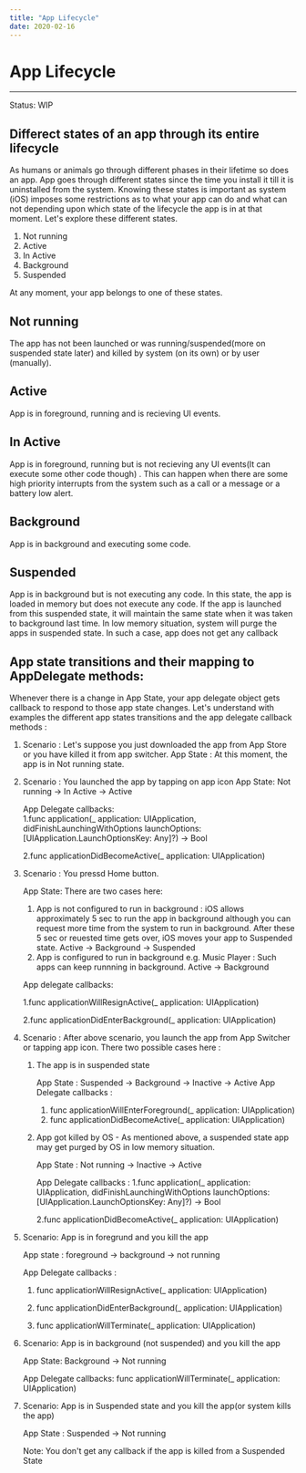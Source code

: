 ```yaml
---
title: "App Lifecycle"
date: 2020-02-16
---
```


# App Lifecycle
---
Status: WIP

## Differect states of an app through its entire lifecycle 

As humans or animals go through different phases in their lifetime so does an app. App goes through different states since the time you install it till it is uninstalled from the system. Knowing these states is important as system (iOS) imposes some restrictions as to what your app can do and what can not depending upon which state of the lifecycle the app is in at that moment. Let's explore these different states.
1. Not running 
2. Active
3. In Active
4. Background
5. Suspended

At any moment, your app belongs to one of these states.

## Not running 
   The app has not been launched or was running/suspended(more on suspended state later) and killed by system (on its own) or by user (manually).

## Active
   App is in foreground, running and is recieving UI events. 

## In Active 
   App is in foreground, running but is not recieving any UI events(It can execute some other code though) . This can happen when there are some high priority interrupts from the system such as a call or a message or a battery low alert.

## Background
   App is in background and executing some code.

## Suspended
   App is in background but is not executing any code. In this state, the app is loaded in memory but does not execute any code. If the app is launched from this suspended state, it will maintain the  same state when it was taken to background last time. In low memory situation, system will purge the apps in suspended state. In such a case, app does not get any callback

## App state transitions and their mapping to AppDelegate methods:
   
   Whenever there is a change in App State, your app delegate object gets callback to respond to those app state changes. Let's understand with examples the different app states transitions and the app delegate callback methods :

   1. Scenario : Let's suppose you just downloaded the app from App Store or you have killed it from app switcher. 
      App State : At this moment, the app is in Not running state. 

   2. Scenario : You launched the app by tapping on app icon
      App State: Not running -> In Active -> Active
      
      App Delegate callbacks:   
      1.func application(_ application: UIApplication, didFinishLaunchingWithOptions launchOptions: [UIApplication.LaunchOptionsKey: Any]?) -> Bool 

      2.func applicationDidBecomeActive(_ application: UIApplication)


   3. Scenario : You pressd Home button.

      App State: There are two cases here: 
      1. App is not configured to run in background : iOS allows approximately 5 sec to run the app in background although you can request more time from the system to run in background. After these 5 sec or reuested time gets over, iOS moves your app to Suspended state. Active -> Background -> Suspended
      2. App is configured to run in background e.g. Music Player : Such apps can keep runnning in background. Active -> Background

      App delegate callbacks: 

      1.func applicationWillResignActive(_ application: UIApplication)

      2.func applicationDidEnterBackground(_ application: UIApplication) 

   4. Scenario : After above scenario, you launch the app from App Switcher or tapping app icon. There two possible cases here :
      1. The app is in suspended state

         App State : Suspended -> Background -> Inactive -> Active
         App Delegate callbacks : 
         1. func applicationWillEnterForeground(_ application: UIApplication)
         2. func applicationDidBecomeActive(_ application: UIApplication)

      2. App got killed by OS - As mentioned above, a suspended state app may get purged by OS in low memory situation.

         App State : Not running -> Inactive -> Active

         App Delegate callbacks : 
      	 1.func application(_ application: UIApplication, didFinishLaunchingWithOptions launchOptions: [UIApplication.LaunchOptionsKey: Any]?) -> Bool 

      	 2.func applicationDidBecomeActive(_ application: UIApplication)

   5. Scenario: App is in foregrund and you kill the app

      App state : foreground -> background -> not running

      App Delegate callbacks : 
      1. func applicationWillResignActive(_ application: UIApplication)

      2. func applicationDidEnterBackground(_ application: UIApplication)

      3. func applicationWillTerminate(_ application: UIApplication)

   6. Scenario: App is in background (not suspended) and you kill the app

      App State: Background -> Not running

      App Delegate callbacks: func applicationWillTerminate(_ application: UIApplication)

   7. Scenario: App is in Suspended state and you kill the app(or system kills the app)

      App State : Suspended -> Not running

      Note: You don't get any callback if the app is killed from a Suspended State
 





